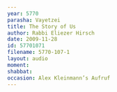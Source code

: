 ```yaml
---
year: 5770
parasha: Vayetzei
title: The Story of Us
author: Rabbi Eliezer Hirsch
date: 2009-11-28
id: 57701071
filename: 5770-107-1
layout: audio
moment: 
shabbat: 
occasion: Alex Kleinmann’s Aufruf
---
```

